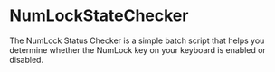 # NumLockStateChecker
The NumLock Status Checker is a simple batch script that helps you determine whether the NumLock key on your keyboard is enabled or disabled.
